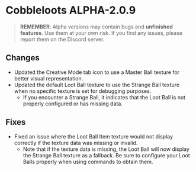 # Cobbleloots ALPHA-2.0.9

> **REMEMBER**: Alpha versions may contain bugs and **unfinished features**. Use them at your own risk. If you find any issues, please report them on the Discord server.

## Changes
- Updated the Creative Mode tab icon to use a Master Ball texture for better visual representation.
- Updated the default Loot Ball texture to use the Strange Ball texture when no specific texture is set for debugging purposes.
    - If you encounter a Strange Ball, it indicates that the Loot Ball is not properly configured or has missing data.

## Fixes
- Fixed an issue where the Loot Ball Item texture would not display correctly if the texture data was missing or invalid.
    - Note that if the texture data is missing, the Loot Ball will now display the Strange Ball texture as a fallback. Be sure to configure your Loot Balls properly when using commands to obtain them.
